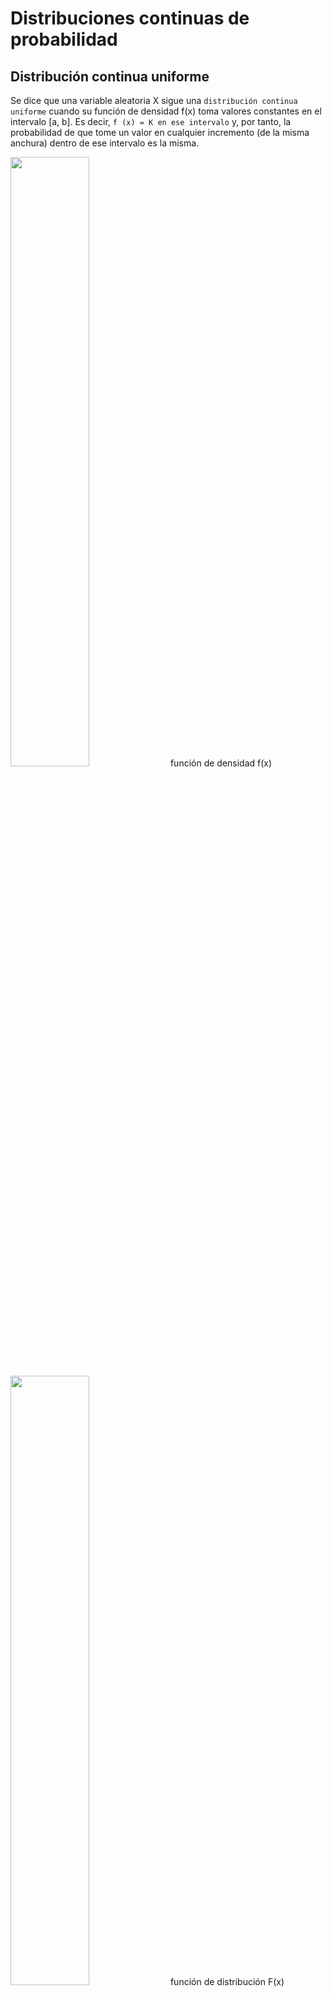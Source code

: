 # Distribuciones continuas de probabilidad

## Distribución continua uniforme

Se dice que una variable aleatoria X sigue una `distribución continua uniforme` cuando su función de densidad f(x) toma valores constantes en el intervalo [a, b]. Es decir, `f (x) = K en ese intervalo` y, por tanto, la probabilidad de que tome un valor en cualquier incremento (de la misma anchura) dentro de ese intervalo es la misma.


<img src=./distribucion_continua_uniforme.png
     width="50%" 
     height=auto />
función de densidad f(x)
<img src=./distribucion_continua_uniforme2.png
     width="50%" 
     height=auto />
función de distribución F(x)

## Distribución normal

La distribución continua de probabilidad más importante de toda la estadı́stica es, sin duda alguna, la distribución normal. La importancia de esta distribución se debe a que describe con gran aproximación la distribución de las variables asociadas con muchos fenómenos de la naturaleza.Además, los errores en las medidas también se aproximan con mucha exactitud a la distribución normal. Por otra parte, bajo ciertas condiciones,la distribución normal constituye una buena aproximación a otras distribuciones de probabilidad, como la binomial y la de Poisson. Frecuentemente, a la distribución normal se la denomina también distribución gaussiana.

***Definición y propiedades***

Por definición, se dice que una variable aleatoria continua X sigue una distribución normal de media
µ y desviación tı́pica σ si su función de densidad es

f (x) = N (µ, σ) =
(x−µ)2
1
√ e − 2σ 2
σ 2π
;
−∞ < x < ∞
(8.5)
De esta forma, una vez que se especifican µ y σ la distribución queda determinada completamente. Puede
comprobarse que esta distribución de probabilidad cumple la condición de normalización dada en (6.4), ya
que

valor tabulado de la integral: −∞ e −ax dx = π/a.
Gráficamente (Figura 8.2), la distribución de probabilidad normal tiene forma de campana (llamada
campana de Gauss, o curva normal), simétrica (por depender de x a través del término (x−µ) 2 ), centrada en µ
y con anchura proporcional a σ (como es lógico esperar del significado de la desviación tı́pica). Evidentemente,
el máximo de la función de densidad ocurre para x = µ y, por tanto, media, mediana y moda coinciden en
ese punto. Se puede demostrar que los puntos de inflexión de la curva normal están situados en µ − σ y µ + σ.
La curva tiende asintóticamente a cero al alejarse del valor medio. Además, por (8.6), el área entre la curva
normal y el eje X es la unidad.
La función de distribución normal, útil para el cálculo de probabilidades, vendrá dada por
F (x) = P (X < x) =
Estadı́stica Básica para Estudiantes de Ciencias
1
√
σ 2π
.
x
e −
(t−µ)2
2σ 2
dt.
(8.7)
−∞
Febrero 200992
Distribuciones continuas de probabilidad
Es claro que la probabilidad de que X tome un valor entre x 1 y x 2 puede calcularse por
1
√
σ 2π
P (x 1 < X < x 2 ) =
.
x 2
e −
(x−µ)2
2σ 2
dx.
(8.8)
x 1
Se puede demostrar que, efectivamente, los parámetros µ y σ de la distribución normal coinciden con la
media y la desviación tı́pica de dicha distribución. Para el caso de la media
E(X) =
.
∞
1
√
σ 2π
xf (x) dx =
−∞
.
∞
xe −
1
dx = √
2π
(x−µ)2
2σ 2
−∞
.
∞
(µ + σz)e −
z 2
2
dz,
−∞
donde hemos aplicado el mismo cambio de variables que anteriormente (z = (x−µ)/σ). Separando la integral
en dos términos
.
. ∞
z 2
σ
dz + √
ze − 2 dz =
2π −∞
−∞
C
D ∞
z 2
µ √
σ
= √
2π + √
−e − 2
= µ,
−∞
2π
2π
µ
E(X) = √
2π
∞
e −
z 2
2
como querı́amos demostrar. Para la varianza
.
∞
1
Var(X) =
(x − µ) f (x) dx = √
σ 2π
−∞
2
σ 2
= √
2π
.
∞
z 2 e −
.
∞
−∞
z 2
2
(x − µ) 2 e −
(x−µ)2
2σ 2
dx =
dz,
−∞
donde se ha hecho el mismo cambio de variable. Integrando ahora por partes haciendo u = z, dv = ze −z
−z 2 /2
de forma que: du = dz y v = −e
σ 2
Var(X) = √
2π
8.2.2.
6
2
/2
dz,
, se obtiene
2
− z 2
−ze
.
5 ∞
5
+
5
−∞
∞
2
− z 2
e
−∞
dz
7
√ 1
σ 2 0
= √
0 + 2π = σ 2 .
2π
Distribución normal tipificada
La dificultad de integración de las ecuaciones (8.7) y (8.8) para calcular probabilidades de una distribución
hace que sea sumamente útil presentar las áreas bajo la curva normal en forma tabular. Para no tener que
presentar estas tablas para todos los posibles valores de µ y σ se define la variable normal tipificada Z
a partir de una transformación lineal de la variable original X de la forma
Z =
X − µ
.
σ
(8.9)
Haciendo esta sustitución en la función de densidad de X (f (x)dx = f (z)dz)
f (x) =
(x−µ)2
z 2
1
1
√ e − 2σ 2 ⇒ f (z) = √ e − 2 = N (0, 1).
σ 2π
2π
(8.10)
Por lo tanto, la variable tipificada sigue una distribución normal con media 0 y desviación tı́pica 1, llamada
función de densidad tipificada, o estándar. Es claro que esta distribución no depende de ningún parámetro
y su representación gráfica es una campana simétrica respecto al eje z=0, en el que alcanza el máximo valor.
El problema de calcular la probabilidad de que X se encuentre en un intervalo (x 1 , x 2 ) se puede reducir
entonces a calcular la probabilidad de que Z esté en un intervalo equivalente (z 1 , z 2 )
P (x 1 < X < x 2 ) = P (z 1 < Z < z 2 ),
con
z 1 =
x 1 − µ
σ
y
z 2 =
x 2 − µ
.
σ
Por lo tanto, usando la variable tipificada sólo es necesario trabajar con una tabla de la distribución
Estadı́stica Básica para Estudiantes de Ciencias
Febrero 20098.2 Distribución normal
93
Figura 8.3: Determinación de la probabilidad para la distribución normal tipificada.
normal. En la Tabla IV (Apéndice A) se presentan las probabilidades de que Z tenga un valor mayor que
un z α dado. Se tabulan únicamente los valores de z α ≥ 0. Es lo que se conoce como la áreas de la cola
derecha de la distribución
Ejemplo :
1
P (Z > z α ) = α = √
2π
P (Z > 1.75) = 0.0401
.
∞
e −
z 2
2
dz
z α
Para calcular la probabilidad de que Z esté por debajo de un determinado valor z α se usará, por el
condición de normalización
P (Z < z α ) = 1 − P (Z > z α ) = 1 − α
Ejemplo :
P (Z < 1.75) = 1 − 0.0401 = 0.9599
Asimismo, si z α fuese negativo, por ser la curva simétrica
P (Z > (−z α )) = 1 − P (Z < (−z α )) = 1 − P (Z > z α ) = 1 − α
Ejemplo :
P (Z > −1.75) = 0.9599
y la probabilidad de que Z esté entre dos valores se calcula por
P (z 1 < Z < z 2 ) = P (Z > z 1 ) − P (Z > z 2 )
Ejemplo :
P (−1 < Z < 0.5) = P (Z > −1) − P (Z > 0.5) =
= (1 − P (Z > 1)) − P (Z > 0.5) = 1 − 0.1587 − 0.3085 = 0.5328
como puede comprobarse en las gráficas (Figura 8.3).
En particular, puede calcularse la probabilidad de que Z se encuentre en el intervalo (−1, 1), correspon-
diente a un intervalo (µ − σ, µ + σ) para cualquier distribución normal
P (µ − σ < X < µ + σ) = P (−1 < Z < 1) = P (Z > −1) − P (Z > 1) =
Estadı́stica Básica para Estudiantes de Ciencias
Febrero 200994
Distribuciones continuas de probabilidad
= (1 − P (Z > 1)) − P (Z > 1) = 1 − 2P (Z > 1) = 1 − 2 × 0.1587 = 0.6826
De manera análoga
P (µ − 2σ < X < µ + 2σ) = P (−2 < Z < 2) = 0.9544
P (µ − 3σ < X < µ + 3σ) = P (−3 < Z < 3) = 0.9973
Nótese que estas probabilidades son más precisas que las que daba el teorema de Chebyshev, que indicaba
que las probabilidades eran, como mı́nimo 0.0, 0.75 y 0.89, para 1σ, 2σ y 3σ respectivamente.
8.2.3.
Relación con otras distribuciones
Existe un teorema básico en estadı́stica que explica porqué la distribución normal es tan frecuente. El
teorema es el siguiente:
Teorema del lı́mite central: Si X 1 , X 2 , . . . , X n son variables aleatorias independientes con medias
µ i , desviaciones tı́picas σ i , y distribuciones de probabilidad cualesquiera (y no necesariamente la misma), y
definimos la variable suma Y = X 1 + X 2 + . . . + X n , entonces, cuando n crece, la variable
" n
Y −
µ i
Z = &" n i=1 2
σ
i=1 i
tiende hacia una distribución normal estándar N (0, 1). Es decir, las probabilidades de Y las podremos
&"
"
σ i 2 ). Esto explica por qué una medida de un fenómeno
calcular utilizando la distribución normal N ( µ i ,
natural que está influenciado por un gran número de efectos (con cualquier distribución) ha de de seguir una
distribución normal. Hay que indicar además que, cuando las variables X i siguen distribuciones normales,
no es necesario que n sea grande para que la variable suma siga una distribución normal. Este teorema es
de gran utilidad en temas posteriores.
El teorema del lı́mite central además nos permite relacionar otras distribuciones con la distribución
normal. En particular, el cálculo de probabilidades de la distribución binomial puede efectuarse usando
tablas, pero puede hacerse muy complicado cuando n (número de ensayos) se hace muy grande, superando los
valores tabulados. Para estos casos, la distribución normal supone una buena aproximación a la distribución
binomial. En particular, si X es una variable aleatoria binomial con media µ = np y desviación tı́pica
√
σ = npq, la variable
X − np
Z = √
(8.11)
npq
sigue la distribución normal tipificada (o estándar) cuando n tiende a infinito (teorema de Moivre). Esto es
una consecuencia inmediata del teorema del lı́mite central ya que la variable binomial puede considerarse,
como ya vimos, como la suma de n variables de Bernoulli con media µ = p y varianza σ 2 = pq, de forma que
" n
" n
X − i=1 µ i
X − i=1 p
X − np
Z = &" n
.
= &" n
= √
2
npq
i=1 σ i
i=1 pq
Esta importante propiedad se puede comprobar además empı́ricamente calculando probabilidades binomiales
y normales. Como la distribución binomial se hace más simétrica cuando p es próximo a 0.5, la distribución
tiende más rápidamente a la normal para esos valores de p. Para p próximos a 0 ó 1, habrá que aumentar
mucho n para que la asimetrı́a, clara para un número pequeño de ensayos, desaparezca. Como regla práctica
podemos considerar que la distribución normal es una aproximación aceptable de la distribución binomial
cuando tanto np como nq sean mayor que 5 (n p > 5; n q > 5). Esto quiere decir que si p = 0.5, bastará con
que n = 10 para que la aproximación sea aceptable, pero para p = 0.1, será necesario que el número de
Estadı́stica Básica para Estudiantes de Ciencias
Febrero 20098.3 Distribución χ 2 de Pearson
95
ensayos sea, al menos, 50.
De forma similar existe una relación entre la distribución normal y la de Poisson. En particular, si X es
una variable aleatoria de Poisson con parámetro λ, la variable
Z =
X − λ
√
λ
(8.12)
sigue la distribución normal estándar cuando λ tiende a infinito. Es decir, la distribución de Poisson se puede
√
aproximar a la normal con parámetros µ = λ y σ = λ (Recordemos que λ era la media y la varianza
de la distribución de Poisson). Esta aproximación empieza a ser aceptable para λ > 5. Es también una
consecuencia del teorema del lı́mite central, ya que la variable de Poisson se puede considerar como la suma
de muchas variables de Poisson subdiviendo el intervalo de medida.
La aplicación de la distribución normal es entonces muy útil para calcular probabilidades de la distribución
binomial o de Poisson cuando n (ó λ) es grande. Hay que tener en cuenta que al pasar de una variable discreta
X a una continua X " habrá que utilizar la, llamada, corrección de continuidad, que consiste en calcular las
probabilidades como
P (x 1 ≤ X ≤ x 2 ) = P (x 1 − 0.5 < X " < x 2 + 0.5).
8.3.
Distribución χ 2 de Pearson
Sean X 1 , X 2 , . . . , X n n variables aleatorias normales con media 0 y varianza 1 independientes entre sı́,
entonces la variable
χ 2 n = X 1 2 + X 2 2 + . . . + X n 2
(8.13)
recibe el nombre de χ 2 (chi–cuadrado) con n grados de libertad. La función de densidad asociada es la
distribución χ 2 de Pearson, que se puede expresar como
f (x) =
2
1
x (n/2)−1 e −x/2
2 n/2 Γ(n/2) x> 0
0 x ≤ 0
(8.14)
donde Γ(α) es la función gamma, definida, para cualquier real positivo α, como
Γ(α) =
.
∞
x α−1 e −x dx
con
α > 0.
(8.15)
0
Nótese que la variable χ 2 toma únicamente valores positivos, al ser una suma de cuadrados. Además su
distribución depende únicamente del parámetro n, o número de grados de libertad. Gráficamente, su función
de densidad es muy asimétrica (para n = 1 corresponde a elevar al cuadrado una curva normal tipificada),
pero se va haciendo más simétrica a medida que n aumenta.
En particular, para n ≥ 30, es una buena aproximación suponer que la variable
√
√
una distribución normal con media 2n − 1 y varianza 1 (N ( 2n − 1, 1)).
&
2χ 2 n se distribuye como
Una propiedad importante de la distribución χ 2 es que si χ 2 n 1 y χ 2 n 2 son dos variables χ 2 con grados de
libertad n 1 y n 2 respectivamente, entonces la variable suma χ 2 n = χ 2 n 1 + χ 2 n 2 es una χ 2 con n = n 1 + n 2
grados de libertad. Esto es evidente a partir de la definición dada en (8.13).
La media y la varianza de la distribución χ 2 n están dadas por
µ = n
Estadı́stica Básica para Estudiantes de Ciencias
;
σ 2 = 2n.
(8.16)
Febrero 200996
Distribuciones continuas de probabilidad
Figura 8.4: Distribuciones χ 2 .
Para demostrar estas relaciones partimos de la definición de χ 2 (8.13) y utilizamos la propiedad de la media
y varianza de una suma de variables independientes
µ = E(χ 2 n ) = E
(
σ 2 = Var(χ 2 n ) = Var
n
!
X i 2
i=1
(
n
!
i=1
)
X i 2
n
!
=
i=1
)
=
3 4
E X i 2 ,
n
!
i=1
3 4
Var X i 2 .
Es necesario entonces calcular la media y la varianza de un variable X i 2 . Puesto que X i es normal con media
0 y varianza 1, se cumple
3 4
2
σ X
= E X i 2 − µ 2 X i
i
3 4
1 = E X i 2 − 0
⇒
Para calcular la varianza de X i 2 hacemos
3 4
3 4 4
1
2
− µ 2 X 2 = √
Var X i 2 = σ X
2 = E X i
i
i
2π
2
Integrando por partes con u = x 3 y dv = xe −x
/2
.
∞
⇒
x 4 e −
−∞
x 2
2
3 4
E X i 2 = 1.
3 4 2
dx − E X i 2 .
2
dx (⇒ du = 3x 2 dx, v = −e −x
/2
)
?
@
. ∞
5 ∞
3 4
x 2 5
x 2
1
Var X i 2 = √
−x 3 e − 2 5
3x 2 e − 2 dx − 1 2 =
+
−∞
2π
−∞
3
= √
2π
.
∞
x 2 e −
−∞
Y, por lo tanto,
µ =
n
!
i=1
σ 2 =
n
!
i=1
x 2
2
3 4
dx − 1 = 3E X i 2 − 1 = 2.
n
3 4 !
E X i 2 =
1 = n,
i=1
n
3 4 !
2 = 2n.
Var X i 2 =
i=1
Estas expresiones se pueden también demostrar integrando directamente en la definición de media y varianza
usando (8.14).
Estadı́stica Básica para Estudiantes de Ciencias
Febrero 20098.4 Distribución t de Student
97
Para calcular las probabilidades de que la variable χ 2 tome valores por encima o debajo de un determinado
valor puede usarse la Tabla V (Apéndice A). En ésta se dan las abscisas, denotadas por χ α,n , que dejan
a su derecha un área (o probabilidad) bajo la función de densidad igual a cierto valor α, llamado nivel de
significación. Es decir
P (χ 2 n > χ 2 α,n ) = α
P (χ 2 n < χ 2 α,n ) = 1 − α.
y
La importancia de la distribución χ 2 en estadı́stica se basa en la siguiente propiedad: Sea σ 2 la varianza
de una población normal y s 2 la varianza de una muestra de tamaño n extraı́da al azar de dicha población.
Entonces la variable aleatoria que cambia de muestra a muestra y viene dada por
χ 2 n−1 = (n − 1)
s 2
,
σ 2
(8.17)
obedece a una distribución χ 2 con (n − 1) grados de libertad. Esta propiedad es sumamente importante para
la estimación de la varianza y el contraste de hipótesis sobre la varianza σ 2 .
8.4.
Distribución t de Student
Sean X 1 , X 2 , . . . , X n y X, n + 1 variables aleatorias normales con media 0 y desviación tı́pica σ indepen-
dientes entre sı́, entonces la variable
X
t n = # "
n
1
i=1
n
(8.18)
X i 2
recibe el nombre de t de Student con n grados de libertad. Podemos llegar a una expresión más usual de
la variable t dividiendo numerador y denominador por la desviación tı́pica σ
X
Z
,
t n = # " σ 3 4 = #
2
1 2
n
X i
1
χ
n
n
i=1
n
σ
(8.19)
donde Z es una variable que sigue una distribución normal estándar N (0, 1) y χ 2 n es una χ 2 con n grados de
libertad, siendo ambas independientes.
La función de densidad asociada es la distribución t de Student (introducida por W.S. Gosset), que
se puede expresar como
f (x) = f (t) = √
nβ
1
3 1
n
2 , 2
4
6
t 2
1+
n
7 − n+1
2
;
−∞ < t < ∞
(8.20)
donde β(p, q) es la función beta, definida, para un par de reales p y q positivos, haciendo uso de la función
gamma, como
β(p, q) =
Γ(p)Γ(q)
.
Γ(p + q)
(8.21)
La demostración de que la variable t definida en (8.19) sigue la función de densidad anterior está fuera del
alcance de este libro.
El campo de variabilidad de la variable t de Student será de −∞ a ∞ y su función de densidad depen-
derá únicamente del parámetro n (grados de libertad). Nótese que, al depender f (t) de t a través de t 2 , la
función de densidad será simétrica alrededor de t = 0. Su forma será campaniforme, siendo más achatada
para valores bajos de n.
Cuando n aumenta f (t) se va haciendo cada vez más apuntada, tendiendo a la curva normal tipificada
Estadı́stica Básica para Estudiantes de Ciencias
Febrero 200998
Distribuciones continuas de probabilidad
Figura 8.5: Distribución t de Student.
(N (0, 1)) cuando n → ∞. En general, la curva normal es una buena aproximación de la distribución t cuando
n ≥ 30.
La media y la varianza de la distribución t vienen dadas por
µ =0
σ 2 =
;
n
n − 2
(para n > 2).
(8.22)
Es evidente que, al ser f (t) simétrica respecto a t = 0, la media ha de ser nula. Respecto a la varianza,
nótese que es mayor que 1 y depende del número de grados de libertad. Sólo al hacerse n muy grande, σ
tiende a 1, y, por tanto, a la distribución normal estándar.
Para calcular las áreas debajo de la distribución t se puede usar la Tabla VI (Apéndice A). Al igual
que con la distribución χ 2 , ésta da las abscisas, denotadas por t α,n , que dejan a su derecha un área (o
probabilidad) bajo la función de densidad igual a cierto valor α, llamado nivel de significación. Es decir
P (t n > t α,n ) = α
y
P (t n < t α,n ) = 1 − α.
Para valores de t negativos, al ser la distribución simétrica, se cumple
P (t n > −t α,n ) = 1 − P (t n < −t α,n ) = 1 − P (t n > t α,n ) = 1 − α,
P (t n < −t α,n ) = α,
además de
t α,n = −t 1−α,n ,
relación muy útil para calcular valores de t que dan α > 0.5, que no vienen tabulados en las tablas.
La distribución t de Student es sumamente importante para la estimación y el contraste de hipótesis
sobre la media de una población, como se verá en temas posteriores. Si se tiene una población que sigue
una distribución normal con media µ y desviación tı́pica σ (N (µ, σ)), y se extrae una muestra aleatoria de
tamaño n sobre la que se calcula una media x y una desviación tı́pica s, entonces la variable aleatoria dada
por
t n−1 =
Estadı́stica Básica para Estudiantes de Ciencias
x − µ
√
s/ n
(8.23)
Febrero 20098.5 Distribución F de Fisher
99
Figura 8.6: Distribución t de Student. Simetrı́a y P (t n < −t α,n ) = α y t α,n = −t 1−α,n .
obedece a una distribución t de Student con (n − 1) grados de libertad.
8.5.
Distribución F de Fisher
Sean χ 2 n 1 y χ 2 n 2 dos variables χ 2 de Pearson con n 1 y n 2 grados de libertad e independientes entre sı́.
Entonces, la variable aleatoria definida como
F n 1 ,n 2
χ 2 n 1
n
= 2 1
χ n 2
n 2
(8.24)
recibe el nombre de F de Fisher con n 1 y n 2 grados de libertad.
La función de densidad asociada es la distribución F de Fisher, cuya expresión es la siguiente

3 n 1 +n 2 4 0 n 1 1 n 1 /2


Γ

2
n 2
x (n 1 /2)−1


3 n 4 3 n 4
0
1 (n 1 +n 2 )/2
Γ 2 1 Γ 2 2
f (x) = f n 1 ,n 2 (x) =
n 1
1
+
x

n 2



 0
x> 0
(8.25)
x ≤ 0
Nótese que el campo de variabilidad de la variable F es entre 0 e ∞ (al ser un cociente de cuadrados) y
que su función de densidad depende exclusivamente de los dos parámetros n 1 y n 2 , aunque es importante el
orden en el que se dan estos. En particular, por la definición de F dada en (8.24), se cumple
F n 1 ,n 2 =
1
.
F n 2 ,n 1
(8.26)
La representación gráfica de la distribución F será de la forma representada en la figura y dependerá,
lógicamente, de n 1 y n 2 .
Estadı́stica Básica para Estudiantes de Ciencias
Febrero 2009100
Distribuciones continuas de probabilidad
Figura 8.7: Distribución F de Fisher.
Se puede demostrar que la media y la varianza de la distribución F de Fisher vienen dadas por
µ =
n 2
n 2 − 2
(n 2 > 2)
;
σ 2 =
2n 22 (n 1 + n 2 − 2)
n 1 (n 2 − 4)(n 2 − 2) 2
(n > 4),
(8.27)
y que la media sólo depende de n 2 .
Las áreas bajo la curva de la distribución F se pueden calcular usando la Tabla VII (Apéndice A).
Esta da, en función de n 1 y n 2 , las abscisas, denotadas por F α;n 1 ,n 2 , que dejan a su derecha un área (o
probabilidad) bajo la función de densidad igual a cierto valor α, llamado nivel de significación. Por tanto
P (F n 1 ,n 2 > F α;n 1 ,n 2 ) = α
y
P (F n 1 ,n 2 < F α;n 1 ,n 2 ) = 1 − α
En dicha Tabla se tabulan los valores de F α;n 1 ,n 2 para valores de α próximos a 0. Para α cercano a 1, puede
usarse la propiedad dada en (8.26), de forma que
F 1−α;n 2 ,n 1 =
1
.
F α;n 1 ,n 2
Es importante notar que las distribuciones χ 2 y t son en realidad casos particulares de la distribución F ,
ya que
F 1,n = t 2 n
;
F n,∞ =
χ 2 n
,
n
como puede comprobarse fácilmente (Nótese que χ 21 es una variable que sigue una distribución normal
tipificada).
La distribución F de Fisher es muy utilizada en el análisis de varianza y, en particular, es usada para
comparar las varianzas de dos poblaciones normales. Efectivamente, sea X 1 una variable aletoria normal
N (µ 1 , σ 1 ) y X 2 una variable normal N (µ 2 , σ 2 ), independientes entre sı́. Si de la primera población se extrae
una muestra aleatoria de tamaño n 1 en la cual se mide una desviación tı́pica s 1 , y de la segunda población
se extrae una muestra de tamaño n 2 , con desviación tı́pica s 2 , entonces, por la propiedad (8.17) se pueden
definir las variables χ 2
χ 2 n 1 −1 = (n 1 − 1)
Estadı́stica Básica para Estudiantes de Ciencias
s 21
σ 1 2
;
χ 2 n 2 −1 = (n 2 − 1)
s 22
,
σ 2 2
Febrero 20098.5 Distribución F de Fisher
101
de forma que se puede construir la variable F dada por
F n 1 −1,n 2 −1
χ 2 n 1 −1
n − 1
.
= 1 2
χ n 2 −1
n 2 − 1
En otras palabras, si s 21 y s 22 son las varianzas de variables aleatorias independientes de tamaños n 1 y n 2 que
se extraen de poblaciones normales con varianzas σ 1 2 y σ 2 2 respectivamente, entonces la variable
F n 1 −1,n 2 −1 =
s 21 /σ 1 2
s 22 /σ 2 2
(8.28)
sigue una distribución F de Fisher con n 1 − 1 y n 2 − 1 grados de libertad. En particular, si σ 1 = σ 2
F n 1 −1,n 2 −1 =
Estadı́stica Básica para Estudiantes de Ciencias
s 21
.
s 22